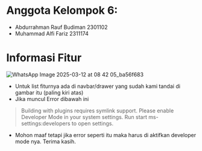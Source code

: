 # Anggota Kelompok 6:
- Abdurrahman Rauf Budiman 2301102
- Muhammad Alfi Fariz 2311174

# Informasi Fitur
![WhatsApp Image 2025-03-12 at 08 42 05_ba56f683](https://github.com/user-attachments/assets/6bef9def-2277-4124-bd4c-5ec525483d62)

- Untuk list fiturnya ada di navbar/drawer yang sudah kami tandai di gambar itu (paling kiri atas)
- Jika muncul Error dibawah ini

> Building with plugins requires symlink support.
> Please enable Developer Mode in your system settings. Run start ms-settings:developers to open settings.

- Mohon maaf tetapi jika error seperti itu maka harus di aktifkan developer mode nya. Terima kasih.
